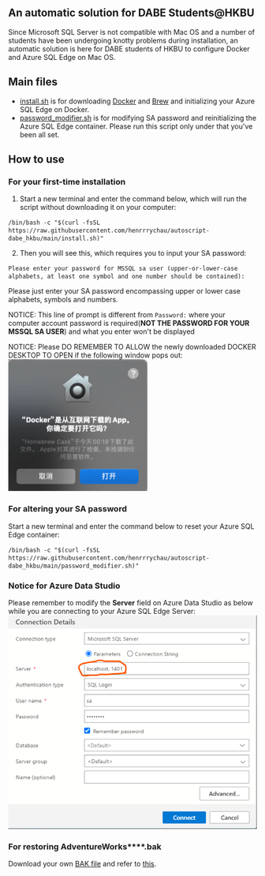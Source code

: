## An automatic solution for DABE Students@HKBU

Since Microsoft SQL Server is not compatible with Mac OS and a number of students have been undergoing knotty problems during installation, an automatic solution is here for DABE students of HKBU to configure Docker and Azure SQL Edge on Mac OS.

## Main files

* [install.sh](https://github.com/henrrrychau/autoscript-dabe_hkbu/blob/main/install.sh) is for downloading [Docker](https://www.docker.com/) and [Brew](https://brew.sh/) and initializing your Azure SQL Edge on Docker.
* [password_modifier.sh](https://github.com/henrrrychau/autoscript-dabe_hkbu/blob/main/password_modifier.sh) is for modifying SA password and reinitializing the Azure SQL Edge container. Please run this script only under that you've been all set.


## How to use

### For your first-time installation

1. Start a new terminal and enter the command below, which will run the script without downloading it on your computer:
```
/bin/bash -c "$(curl -fsSL https://raw.githubusercontent.com/henrrrychau/autoscript-dabe_hkbu/main/install.sh)"
```

2. Then you will see this, which requires you to input your SA password:
```
Please enter your password for MSSQL sa user (upper-or-lower-case alphabets, at least one symbol and one number should be contained):
```
Please just enter your SA password encompassing upper or lower case alphabets, symbols and numbers. 

NOTICE: This line of prompt is different from ```Password:``` where your computer account password is required(__NOT THE PASSWORD FOR YOUR MSSQL SA USER__) and what you enter won't be displayed

NOTICE: Please DO REMEMBER TO ALLOW the newly downloaded DOCKER DESKTOP TO OPEN if the following window pops out: 
![Docker Details](https://github.com/henrrrychau/autoscript-dabe_hkbu/blob/main/allow_to_open.png?raw=true)

### For altering your SA password

Start a new terminal and enter the command below to reset your Azure SQL Edge container:
```
/bin/bash -c "$(curl -fsSL https://raw.githubusercontent.com/henrrrychau/autoscript-dabe_hkbu/main/password_modifier.sh)"
```

### Notice for Azure Data Studio
Please remember to modify the __Server__ field on Azure Data Studio as below while you are connecting to your Azure SQL Edge Server:
![Connection Details](https://github.com/henrrrychau/autoscript-dabe_hkbu/blob/main/connectiondetails.png?raw=true)

### For restoring AdventureWorks****.bak
Download your own [BAK file](https://learn.microsoft.com/en-us/sql/samples/adventureworks-install-configure?view=sql-server-ver16&tabs=ssms) and refer to [this](https://learn.microsoft.com/en-us/sql/azure-data-studio/tutorial-backup-restore-sql-server?view=sql-server-ver16).

